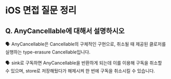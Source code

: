 # iOS 면접 질문 정리

## Q. AnyCancellable에 대해서 설명하시오

🗣️ AnyCancellable은 Cancellable의 구체적인 구현으로, 취소될 때 제공된 클로저를 실행하는 type-erasure Cancellable입니다.

🗣️ sink로 구독하면 AnyCancellable을 반환하게 되는데 이를 이용해 구독을 취소할 수 있으며, store로 저장해뒀다가 해제시켜 한 번에 구독을 취소시킬 수 있습니다.
